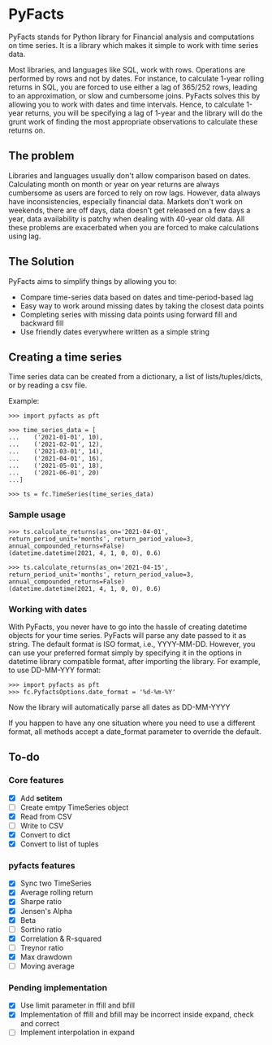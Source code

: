 # PyFacts
PyFacts stands for Python library for Financial analysis and computations on time series. It is a library which makes it simple to work with time series data.

Most libraries, and languages like SQL, work with rows. Operations are performed by rows and not by dates. For instance, to calculate 1-year rolling returns in SQL, you are forced to use either a lag of 365/252 rows, leading to an approximation, or slow and cumbersome joins. PyFacts solves this by allowing you to work with dates and time intervals. Hence, to calculate 1-year returns, you will be specifying a lag of 1-year and the library will do the grunt work of finding the most appropriate observations to calculate these returns on.

## The problem
Libraries and languages usually don't allow comparison based on dates. Calculating month on month or year on year returns are always cumbersome as users are forced to rely on row lags. However, data always have inconsistencies, especially financial data. Markets don't work on weekends, there are off days, data doesn't get released on a few days a year, data availability is patchy when dealing with 40-year old data. All these problems are exacerbated when you are forced to make calculations using lag.

## The Solution
PyFacts aims to simplify things by allowing you to:
* Compare time-series data based on dates and time-period-based lag
* Easy way to work around missing dates by taking the closest data points
* Completing series with missing data points using forward fill and backward fill
* Use friendly dates everywhere written as a simple string

## Creating a time series
Time series data can be created from a dictionary, a list of lists/tuples/dicts, or by reading a csv file.

Example:
```
>>> import pyfacts as pft

>>> time_series_data = [
...    ('2021-01-01', 10),
...    ('2021-02-01', 12),
...    ('2021-03-01', 14),
...    ('2021-04-01', 16),
...    ('2021-05-01', 18),
...    ('2021-06-01', 20)
...]

>>> ts = fc.TimeSeries(time_series_data)
```

### Sample usage
```
>>> ts.calculate_returns(as_on='2021-04-01', return_period_unit='months', return_period_value=3, annual_compounded_returns=False)
(datetime.datetime(2021, 4, 1, 0, 0), 0.6)

>>> ts.calculate_returns(as_on='2021-04-15', return_period_unit='months', return_period_value=3, annual_compounded_returns=False)
(datetime.datetime(2021, 4, 1, 0, 0), 0.6)
```

### Working with dates
With PyFacts, you never have to go into the hassle of creating datetime objects for your time series. PyFacts will parse any date passed to it as string. The default format is ISO format, i.e., YYYY-MM-DD. However, you can use your preferred format simply by specifying it in the options in datetime library compatible format, after importing the library. For example, to use DD-MM-YYY format:

```
>>> import pyfacts as pft
>>> fc.PyfactsOptions.date_format = '%d-%m-%Y'
```
Now the library will automatically parse all dates as DD-MM-YYYY

If you happen to have any one situation where you need to use a different format, all methods accept a date_format parameter to override the default.

## To-do

### Core features
- [x] Add __setitem__
- [ ] Create emtpy TimeSeries object
- [x] Read from CSV
- [ ] Write to CSV
- [x] Convert to dict
- [x] Convert to list of tuples

### pyfacts features
- [x] Sync two TimeSeries
- [x] Average rolling return
- [x] Sharpe ratio
- [x] Jensen's Alpha
- [x] Beta
- [ ] Sortino ratio
- [x] Correlation & R-squared
- [ ] Treynor ratio
- [x] Max drawdown
- [ ] Moving average

### Pending implementation
- [x] Use limit parameter in ffill and bfill
- [x] Implementation of ffill and bfill may be incorrect inside expand, check and correct
- [ ] Implement interpolation in expand